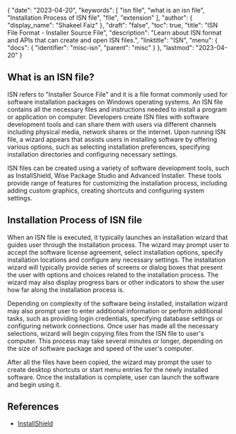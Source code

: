 {
  "date": "2023-04-20",
  "keywords": [
    "isn file",
    "what is an isn file",
    "Installation Process of ISN file",
    "file",
    "extension"
  ],
  "author": {
    "display_name": "Shakeel Faiz"
  },
  "draft": "false",
  "toc": true,
  "title": "ISN File Format - Installer Source File",
  "description": "Learn about ISN format and APIs that can create and open ISN files.",
  "linktitle": "ISN",
  "menu": {
    "docs": {
      "identifier": "misc-isn",
      "parent": "misc"
    }
  },
  "lastmod": "2023-04-20"
}

## What is an ISN file?

ISN refers to "Installer Source File" and it is a file format commonly used for software installation packages on Windows operating systems. An ISN file contains all the necessary files and instructions needed to install a program or application on computer. Developers create ISN files with software development tools and can share them with users via different channels including physical media, network shares or the internet. Upon running ISN file, a wizard appears that assists users in installing software by offering various options, such as selecting installation preferences, specifying installation directories and configuring necessary settings.

ISN files can be created using a variety of software development tools, such as InstallShield, Wise Package Studio and Advanced Installer. These tools provide range of features for customizing the installation process, including adding custom graphics, creating shortcuts and configuring system settings.

## Installation Process of ISN file

When an ISN file is executed, it typically launches an installation wizard that guides user through the installation process. The wizard may prompt user to accept the software license agreement, select installation options, specify installation locations and configure any necessary settings. The installation wizard will typically provide series of screens or dialog boxes that present the user with options and choices related to the installation process. The wizard may also display progress bars or other indicators to show the user how far along the installation process is.

Depending on complexity of the software being installed, installation wizard may also prompt user to enter additional information or perform additional tasks, such as providing login credentials, specifying database settings or configuring network connections. Once user has made all the necessary selections, wizard will begin copying files from the ISN file to user's computer. This process may take several minutes or longer, depending on the size of software package and speed of the user's computer.

After all the files have been copied, the wizard may prompt the user to create desktop shortcuts or start menu entries for the newly installed software. Once the installation is complete, user can launch the software and begin using it.

## References
* [InstallShield](https://www.revenera.com/install/products/installshield)
